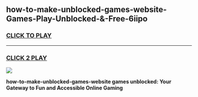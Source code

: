 
## how-to-make-unblocked-games-website-Games-Play-Unblocked-&-Free-6iipo
<h3>
<a href="https://premium76.site?title=how-to-make-unblocked-games-website&ref=24A">CLICK TO PLAY</a></h3>
<hr>

<h3>
<a href="https://premium76.site?title=how-to-make-unblocked-games-website&ref=24A">CLICK 2 PLAY</a>
  
</h3>

<a href="https://premium76.site?title=how-to-make-unblocked-games-website&ref=24A"><img src="https://clearcache.store/games.png"></a>


**how-to-make-unblocked-games-website games unblocked: Your Gateway to Fun and Accessible Online Gaming**
